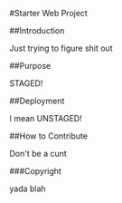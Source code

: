 #Starter Web Project

##Introduction

Just trying to figure shit out

##Purpose

STAGED!

##Deployment

I mean UNSTAGED!

##How to Contribute

Don't be a cunt


###Copyright

yada blah
